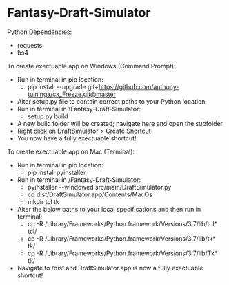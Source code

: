 # Fantasy-Draft-Simulator

Python Dependencies:
* requests
* bs4

To create exectuable app on Windows (Command Prompt):
* Run in terminal in pip location:
	* pip install --upgrade git+https://github.com/anthony-tuininga/cx_Freeze.git@master
* Alter setup.py file to contain correct paths to your Python location
* Run in terminal in \Fantasy-Draft-Simulator:
	* setup.py build
* A new build folder will be created; navigate here and open the subfolder
* Right click on DraftSimulator > Create Shortcut
* You now have a fully exectuable shortcut!

To create exectuable app on Mac (Terminal):
* Run in terminal in pip location:
    * pip install pyinstaller
* Run in terminal in /Fantasy-Draft-Simulator:
	* pyinstaller --windowed src/main/DraftSimulator.py
	* cd dist/DraftSimulator.app/Contents/MacOs
	* mkdir tcl tk
* Alter the below paths to your local specifications and then run in terminal:
	* cp -R /Library/Frameworks/Python.framework/Versions/3.7/lib/tcl* tcl/
	* cp -R /Library/Frameworks/Python.framework/Versions/3.7/lib/tk* tk/
	* cp -R /Library/Frameworks/Python.framework/Versions/3.7/lib/Tk* tk/
* Navigate to /dist and DraftSimulator.app is now a fully exectuable shortcut! 